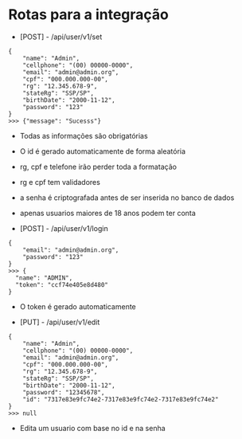 # Rotas para a integração

- [POST] - /api/user/v1/set
```
{
    "name": "Admin",
    "cellphone": "(00) 00000-0000",
    "email": "admin@admin.org",
    "cpf": "000.000.000-00",
    "rg": "12.345.678-9",
    "stateRg": "SSP/SP",
    "birthDate": "2000-11-12",
    "password": "123"
}
>>> {"message": "Sucesss"}
```
- Todas as informações são obrigatórias
- O id é gerado automaticamente de forma aleatória
- rg, cpf e telefone irão perder toda a formatação
- rg e cpf tem validadores
- a senha é criptografada antes de ser inserida no banco de dados
- apenas usuarios maiores de 18 anos podem ter conta


- [POST] - /api/user/v1/login
```
{
    "email": "admin@admin.org",
    "password": "123"
}
>>> {
  "name": "ADMIN",
  "token": "ccf74e405e8d480"
}
```
- O token é gerado automaticamente

- [PUT] - /api/user/v1/edit
```
{
    "name": "Admin",
    "cellphone": "(00) 00000-0000",
    "email": "admin@admin.org",
    "cpf": "000.000.000-00",
    "rg": "12.345.678-9",
    "stateRg": "SSP/SP",
    "birthDate": "2000-11-12",
    "password": "12345678",
    "id": "7317e83e9fc74e2-7317e83e9fc74e2-7317e83e9fc74e2"
}
>>> null
```
- Edita um usuario com base no id e na senha